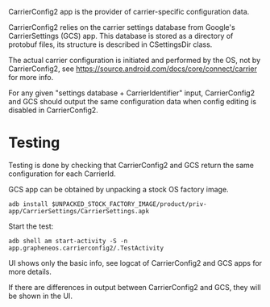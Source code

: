 CarrierConfig2 app is the provider of carrier-specific configuration data.

CarrierConfig2 relies on the carrier settings database from Google's CarrierSettings (GCS) app. 
This database is stored as a directory of protobuf files, its structure is described in CSettingsDir 
class.

The actual carrier configuration is initiated and performed by the OS, not by CarrierConfig2, see
https://source.android.com/docs/core/connect/carrier for more info.

For any given "settings database + CarrierIdentifier" input, CarrierConfig2 and GCS should output
the same configuration data when config editing is disabled in CarrierConfig2.

# Testing 

Testing is done by checking that CarrierConfig2 and GCS return the same configuration for each
CarrierId.

GCS app can be obtained by unpacking a stock OS factory image.
```
adb install $UNPACKED_STOCK_FACTORY_IMAGE/product/priv-app/CarrierSettings/CarrierSettings.apk
```

Start the test:
```
adb shell am start-activity -S -n app.grapheneos.carrierconfig2/.TestActivity
```

UI shows only the basic info, see logcat of CarrierConfig2 and GCS apps for more details.

If there are differences in output between CarrierConfig2 and GCS, they will be shown in the UI.
